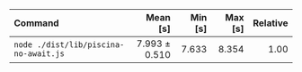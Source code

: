 | Command | Mean [s] | Min [s] | Max [s] | Relative |
|:---|---:|---:|---:|---:|
| `node ./dist/lib/piscina-no-await.js` | 7.993 ± 0.510 | 7.633 | 8.354 | 1.00 |
